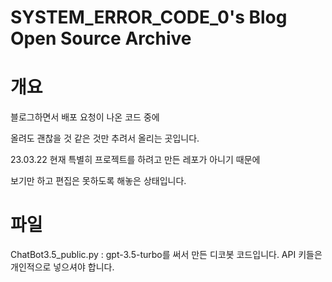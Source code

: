 # SYSTEM_ERROR_CODE_0's Blog Open Source Archive

# 개요

블로그하면서 배포 요청이 나온 코드 중에

올려도 괜찮을 것 같은 것만 추려서 올리는 곳입니다.

23.03.22 현재 특별히 프로젝트를 하려고 만든 레포가 아니기 때문에

보기만 하고 편집은 못하도록 해놓은 상태입니다.

# 파일

ChatBot3.5_public.py : gpt-3.5-turbo를 써서 만든 디코봇 코드입니다. API 키들은 개인적으로 넣으셔야 합니다.
